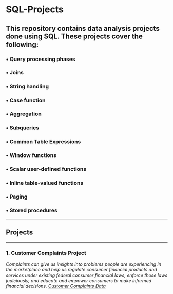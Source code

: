 # SQL-Projects
## This repository contains data analysis projects done using SQL. These projects cover the following:
### •	Query processing phases
### •	Joins
### •	String handling
### •	Case function
### •	Aggregation
### •	Subqueries
### •	Common Table Expressions
### •	Window functions
### •	Scalar user-defined functions
### •	Inline table-valued functions
### •	Paging
### •	Stored procedures
---
## Projects
---
### 1. Customer Complaints Project
*Complaints can give us insights into problems people are experiencing in the marketplace and help us regulate consumer financial products and services under existing federal consumer financial laws, enforce those laws judiciously, and educate and empower consumers to make informed financial decisions. [Customer Complaints Data](https://www.consumerfinance.gov/data-research/consumer-complaints/)*
